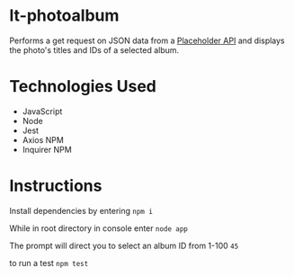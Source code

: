 # lt-photoalbum

Performs a get request on JSON data from a [Placeholder API](https://jsonplaceholder.typicode.com/photos) and displays the photo's titles and IDs of a selected album. 


# Technologies Used
* JavaScript
* Node
* Jest
* Axios NPM
* Inquirer NPM

# Instructions

Install dependencies by entering
`npm i`

While in root directory in console enter
`node app`

The prompt will direct you to select an album ID from 1-100
`45`

to run a test
`npm test`
